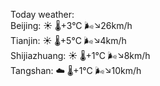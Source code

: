 Today weather:  
Beijing: ☀️   🌡️+3°C 🌬️↘26km/h  
Tianjin: ☀️   🌡️+5°C 🌬️↘4km/h  
Shijiazhuang: ☀️   🌡️+1°C 🌬️↘8km/h  
Tangshan: ☁️   🌡️+1°C 🌬️↘10km/h  
